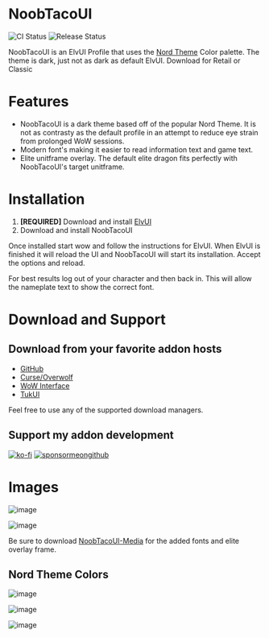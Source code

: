 # NoobTacoUI

![CI Status](https://github.com/NoobTaco/NoobTacoUI/workflows/CI/badge.svg) ![Release Status](https://github.com/NoobTaco/NoobTacoUI/workflows/Release/badge.svg) 

NoobTacoUI is an ElvUI Profile that uses the [Nord Theme](https://www.nordtheme.com/) Color palette. The theme is dark, just not as dark as default ElvUI. Download for Retail or Classic

# Features
* NoobTacoUI is a dark theme based off of the popular Nord Theme. It is not as contrasty as the default profile in an attempt to reduce eye strain from prolonged WoW sessions. 
* Modern font's making it easier to read information text and game text.
* Elite unitframe overlay. The default elite dragon fits perfectly with NoobTacoUI's target unitframe.

# Installation
1. **[REQUIRED]** Download and install [ElvUI](https://www.tukui.org/download.php?ui=elvui) 
2. Download and install NoobTacoUI

Once installed start wow and follow the instructions for ElvUI. When ElvUI is finished it will reload the UI and NoobTacoUI will start its installation. Accept the options and reload.

For best results log out of your character and then back in. This will allow the nameplate text to show the correct font. 

# Download and Support

## Download from your favorite addon hosts 
* [GitHub](https://github.com/NoobTaco/NoobTacoUI) 
* [Curse/Overwolf](https://www.curseforge.com/wow/addons/noobtacoui) 
* [WoW Interface](https://www.wowinterface.com/downloads/info25744-NoobTacoUI.html) 
* [TukUI](https://www.tukui.org/addons.php?id=187) 

Feel free to use any of the supported download managers.

## Support my addon development

[![ko-fi](https://www.ko-fi.com/img/githubbutton_sm.svg)](https://ko-fi.com/G2G01GM9G)
[![sponsormeongithub](https://user-images.githubusercontent.com/1172935/97088810-463e0e00-15e8-11eb-8078-f18da01c6e9e.png)](https://github.com/sponsors/NoobTaco)


# Images

![image](https://user-images.githubusercontent.com/1172935/96933250-fb4fb980-1474-11eb-8b43-ed2c23e8bac4.png)

![image](https://user-images.githubusercontent.com/1172935/96933106-be83c280-1474-11eb-9b40-83563a442cd0.png)

Be sure to download [NoobTacoUI-Media](https://github.com/NoobTaco/NoobTacoUI-Media) for the added fonts and elite overlay frame.

## Nord Theme Colors
![image](https://user-images.githubusercontent.com/1172935/96933367-2508e080-1475-11eb-8509-0c30a0fb635c.png)


![image](https://user-images.githubusercontent.com/1172935/96933448-4e297100-1475-11eb-97db-ad5d431ae5c6.png)

![image](https://user-images.githubusercontent.com/1172935/96933556-829d2d00-1475-11eb-8b32-b9056495a0d4.png)